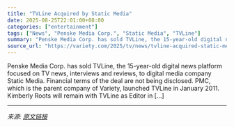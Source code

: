 ```yaml
---
title: "TVLine Acquired by Static Media"
date: 2025-08-25T22:01:00+08:00
categories: ["entertainment"]
tags: ["News", "Penske Media Corp.", "Static Media", "TVLine"]
summary: "Penske Media Corp. has sold TVLine, the 15-year-old digital news platform focused on TV news, interviews and reviews, to digital media company Static Media. Financial terms of the deal are not being d"
source_url: "https://variety.com/2025/tv/news/tvline-acquired-static-media-kimberly-roots-ausiello-1236489747/"
---
```


Penske Media Corp. has sold TVLine, the 15-year-old digital news platform focused on TV news, interviews and reviews, to digital media company Static Media. Financial terms of the deal are not being disclosed. PMC, which is the parent company of Variety, launched TVLine in January 2011. Kimberly Roots will remain with TVLine as Editor in [&#8230;]

---

*来源: [原文链接](https://variety.com/2025/tv/news/tvline-acquired-static-media-kimberly-roots-ausiello-1236489747/)*
